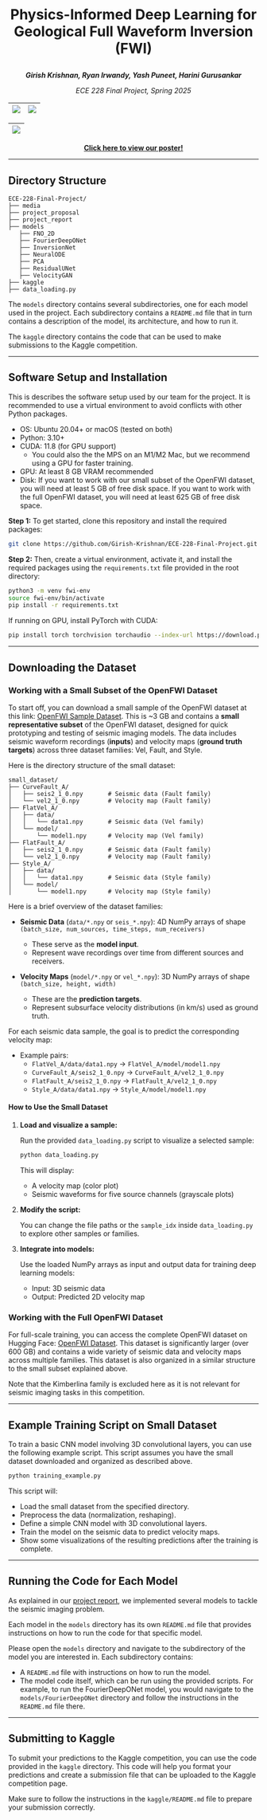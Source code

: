 # <p align="center">Physics-Informed Deep Learning for Geological Full Waveform Inversion (FWI)</p>

__*<p align="center">Girish Krishnan, Ryan Irwandy, Yash Puneet, Harini Gurusankar</p>*__

*<p align="center">ECE 228 Final Project, Spring 2025</p>*

|![](./media/poster.png)|![](./media/team.png)|
|---|---|

|![](./media/waveform.gif)|
|---|

__<p align="center"><a href="https://docs.google.com/presentation/d/1wfly51wmukF_M-mXVlJaRHG03IYZg2LK1fLiKip6Jt8/edit?usp=sharing" target="_blank">
      Click here to view our poster!
   </a></p>__

---

## Directory Structure

```plaintext
ECE-228-Final-Project/
├── media
├── project_proposal
├── project_report
├── models
   ├── FNO_2D
   ├── FourierDeepONet
   ├── InversionNet
   ├── NeuralODE
   ├── PCA
   ├── ResidualUNet
   ├── VelocityGAN
├── kaggle
├── data_loading.py
```

The `models` directory contains several subdirectories, one for each model used in the project. Each subdirectory contains a `README.md` file that in turn contains a description of the model, its architecture, and how to run it.

The `kaggle` directory contains the code that can be used to make submissions to the Kaggle competition.

---

## Software Setup and Installation

This is describes the software setup used by our team for the project. It is recommended to use a virtual environment to avoid conflicts with other Python packages.

- OS: Ubuntu 20.04+ or macOS (tested on both)
- Python: 3.10+
- CUDA: 11.8 (for GPU support)
  - You could also the the MPS on an M1/M2 Mac, but we recommend using a GPU for faster training.
- GPU: At least 8 GB VRAM recommended
- Disk: If you want to work with our small subset of the OpenFWI dataset, you will need at least 5 GB of free disk space. If you want to work with the full OpenFWI dataset, you will need at least 625 GB of free disk space.

**Step 1:** To get started, clone this repository and install the required packages:

```bash
git clone https://github.com/Girish-Krishnan/ECE-228-Final-Project.git
```

**Step 2:** Then, create a virtual environment, activate it, and install the required packages using the `requirements.txt` file provided in the root directory:

```bash
python3 -m venv fwi-env
source fwi-env/bin/activate
pip install -r requirements.txt
```

If running on GPU, install PyTorch with CUDA:

```bash
pip install torch torchvision torchaudio --index-url https://download.pytorch.org/whl/cu118
```

---

## Downloading the Dataset

### Working with a Small Subset of the OpenFWI Dataset

To start off, you can download a small sample of the OpenFWI dataset at this link: [OpenFWI Sample Dataset](https://drive.google.com/drive/folders/1xN6Bc58ifY488msIMvQG5F8SZPz7YZrr?usp=sharing). This is ~3 GB and contains a **small representative subset** of the OpenFWI dataset, designed for quick prototyping and testing of seismic imaging models. The data includes seismic waveform recordings (**inputs**) and velocity maps (**ground truth targets**) across three dataset families: Vel, Fault, and Style.

Here is the directory structure of the small dataset:

```plaintext
small_dataset/
├── CurveFault_A/
│   ├── seis2_1_0.npy       # Seismic data (Fault family)
│   └── vel2_1_0.npy        # Velocity map (Fault family)
├── FlatVel_A/
│   ├── data/
│   │   └── data1.npy       # Seismic data (Vel family)
│   └── model/
│       └── model1.npy      # Velocity map (Vel family)
├── FlatFault_A/
│   ├── seis2_1_0.npy       # Seismic data (Fault family)
│   └── vel2_1_0.npy        # Velocity map (Fault family)
├── Style_A/
│   ├── data/
│   │   └── data1.npy       # Seismic data (Style family)
│   └── model/
│       └── model1.npy      # Velocity map (Style family)
```

Here is a brief overview of the dataset families:

- **Seismic Data** (`data/*.npy` or `seis_*.npy`):
  4D NumPy arrays of shape `(batch_size, num_sources, time_steps, num_receivers)`
  - These serve as the **model input**.
  - Represent wave recordings over time from different sources and receivers.

- **Velocity Maps** (`model/*.npy` or `vel_*.npy`):
  3D NumPy arrays of shape `(batch_size, height, width)`
  - These are the **prediction targets**.
  - Represent subsurface velocity distributions (in km/s) used as ground truth.


For each seismic data sample, the goal is to predict the corresponding velocity map:
- Example pairs:
  - `FlatVel_A/data/data1.npy` → `FlatVel_A/model/model1.npy`
  - `CurveFault_A/seis2_1_0.npy` → `CurveFault_A/vel2_1_0.npy`
  - `FlatFault_A/seis2_1_0.npy` → `FlatFault_A/vel2_1_0.npy`
  - `Style_A/data/data1.npy` → `Style_A/model/model1.npy`

#### How to Use the Small Dataset

1. **Load and visualize a sample:**

   Run the provided `data_loading.py` script to visualize a selected sample:

   ```bash
   python data_loading.py
   ```

   This will display:
   - A velocity map (color plot)
   - Seismic waveforms for five source channels (grayscale plots)

2. **Modify the script:**

   You can change the file paths or the `sample_idx` inside `data_loading.py` to explore other samples or families.

3. **Integrate into models:**

   Use the loaded NumPy arrays as input and output data for training deep learning models:
   - Input: 3D seismic data
   - Output: Predicted 2D velocity map

### Working with the Full OpenFWI Dataset

For full-scale training, you can access the complete OpenFWI dataset on Hugging Face: [OpenFWI Dataset](https://huggingface.co/datasets/samitizerxu/openfwi). This dataset is significantly larger (over 600 GB) and contains a wide variety of seismic data and velocity maps across multiple families. This dataset is also organized in a similar structure to the small subset explained above. 

Note that the Kimberlina family is excluded here as it is not relevant for seismic imaging tasks in this competition.

---

## Example Training Script on Small Dataset

To train a basic CNN model involving 3D convolutional layers, you can use the following example script. This script assumes you have the small dataset downloaded and organized as described above.

```bash
python training_example.py
```

This script will:
- Load the small dataset from the specified directory.
- Preprocess the data (normalization, reshaping).
- Define a simple CNN model with 3D convolutional layers.
- Train the model on the seismic data to predict velocity maps.
- Show some visualizations of the resulting predictions after the training is complete.

---

## Running the Code for Each Model

As explained in our [project report](./project_report/build/main.pdf), we implemented several models to tackle the seismic imaging problem.

Each model in the `models` directory has its own `README.md` file that provides instructions on how to run the code for that specific model. 

Please open the `models` directory and navigate to the subdirectory of the model you are interested in. Each subdirectory contains:
- A `README.md` file with instructions on how to run the model.
- The model code itself, which can be run using the provided scripts.
For example, to run the FourierDeepONet model, you would navigate to the `models/FourierDeepONet` directory and follow the instructions in the `README.md` file there.

---

## Submitting to Kaggle

To submit your predictions to the Kaggle competition, you can use the code provided in the `kaggle` directory. This code will help you format your predictions and create a submission file that can be uploaded to the Kaggle competition page.

Make sure to follow the instructions in the `kaggle/README.md` file to prepare your submission correctly.